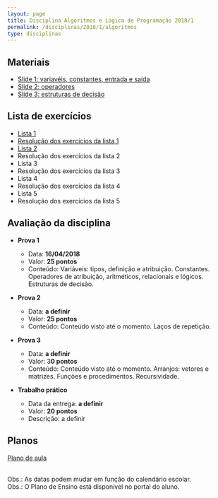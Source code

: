 ```yaml
---
layout: page
title: Disciplina Algoritmos e Lógica de Programação 2018/1
permalink: /disciplinas/2018/1/algoritmos
type: disciplinas
---
```

## Materiais
* [Slide 1: variavéis, constantes, entrada e saída](https://marcoaugustoandrade.github.io/slides-algoritmos-1-variaveis-constantes-entrada-saida/)
* [Slide 2: operadores](https://marcoaugustoandrade.github.io/slides-algoritmos-2-operadores/)
* [Slide 3: estruturas de decisão](https://marcoaugustoandrade.github.io/slides-algoritmos-3-estruturas-de-decisao/)

## Lista de exercícios
* [Lista 1](https://github.com/marcoinf/marcoinf.github.io/raw/master/downloads/algoritmos/lista-1.pdf)
* [Resolução dos exercícios da lista 1](https://github.com/marcoaugustoandrade/algoritmos-lista-1)
* [Lista 2](https://github.com/marcoinf/marcoinf.github.io/raw/master/downloads/algoritmos/lista-2.pdf)
* Resolução dos exercícios da lista 2
* Lista 3
* Resolução dos exercícios da lista 3
* Lista 4
* Resolução dos exercícios da lista 4
* Lista 5
* Resolução dos exercícios da lista 5

## Avaliação da disciplina

- **Prova 1**
  - Data: **16/04/2018**
  - Valor: **25 pontos**
  - Conteúdo: Variáveis: tipos, definição e atribuição. Constantes. Operadores de atribuição, aritméticos, relacionais e lógicos. Estruturas de decisão.
  
- **Prova 2**
  - Data: **a definir**
  - Valor: **25 pontos**
  - Conteúdo: Conteúdo visto até o momento. Laços de repetição.
  
- **Prova 3**
  - Data: **a definir**
  - Valor: 3**0 pontos**
  - Conteúdo: Conteúdo visto até o momento. Arranjos: vetores e matrizes. Funções e procedimentos. Recursividade.
  
- **Trabalho prático**
  - Data da entrega: **a definir**
  - Valor: **20 pontos**
  - Descrição: a definir

## Planos
[Plano de aula](https://docs.google.com/spreadsheets/d/164lmjU63DAGTboSR4n-ktQv8ZjIHVNnaY3RAg2m2ksc/edit?usp=sharing)

<br>Obs.: As datas podem mudar em função do calendário escolar.
<br>Obs.: O Plano de Ensino está disponível no portal do aluno.
